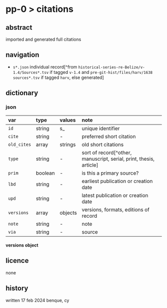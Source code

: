# pp-0 > citations
## abstract
imported and generated full citations
## navigation
- `s*.json` individual record[^from `historical-series-re-Belize/v-1.4/Sources*.tsv` if tagged `v-1.4` and `pre-git-hist/files/harv/1638 sources*.tsv` if tagged `harv`, else generated]

## dictionary
### json
| var | type | values | note |
|:--|:--|:--|:--|
| `id` | string | s_ | unique identifier |
| `cite` | string | - | preferred short citation |
| `old_cites` | array | strings | old short citations |
| `type` | string | - | sort of record[^other, manuscript, serial, print, thesis, article] |
| `prim` | boolean | - | is this a primary source? |
| `lbd` | string | - | earliest publication or creation date |
| `upd` | string | - | latest publication or creation date |
| `versions` | array | objects | versions, formats, editions of record |
| `note` | string | - | note |
| `via` | string | - | source |

#### versions object
## licence
none
## history
written 17 feb 2024 benque, cy